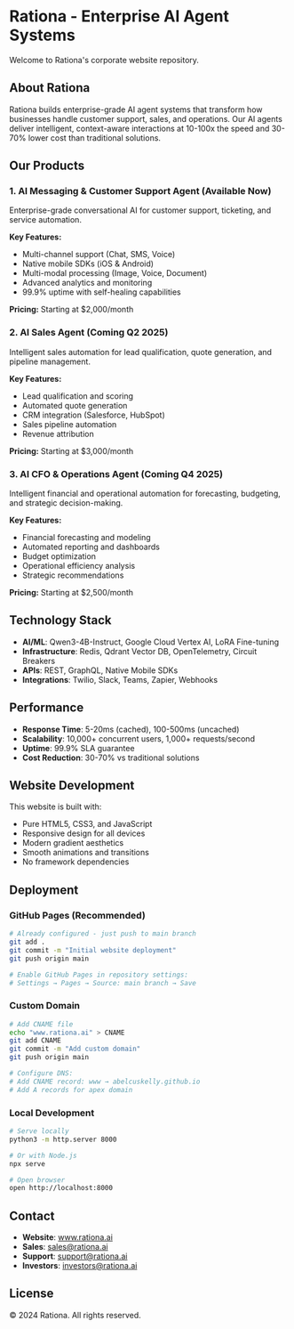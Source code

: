 # Rationa - Enterprise AI Agent Systems

Welcome to Rationa's corporate website repository.

## About Rationa

Rationa builds enterprise-grade AI agent systems that transform how businesses handle customer support, sales, and operations. Our AI agents deliver intelligent, context-aware interactions at 10-100x the speed and 30-70% lower cost than traditional solutions.

## Our Products

### 1. AI Messaging & Customer Support Agent (Available Now)
Enterprise-grade conversational AI for customer support, ticketing, and service automation.

**Key Features:**
- Multi-channel support (Chat, SMS, Voice)
- Native mobile SDKs (iOS & Android)
- Multi-modal processing (Image, Voice, Document)
- Advanced analytics and monitoring
- 99.9% uptime with self-healing capabilities

**Pricing:** Starting at $2,000/month

### 2. AI Sales Agent (Coming Q2 2025)
Intelligent sales automation for lead qualification, quote generation, and pipeline management.

**Key Features:**
- Lead qualification and scoring
- Automated quote generation
- CRM integration (Salesforce, HubSpot)
- Sales pipeline automation
- Revenue attribution

**Pricing:** Starting at $3,000/month

### 3. AI CFO & Operations Agent (Coming Q4 2025)
Intelligent financial and operational automation for forecasting, budgeting, and strategic decision-making.

**Key Features:**
- Financial forecasting and modeling
- Automated reporting and dashboards
- Budget optimization
- Operational efficiency analysis
- Strategic recommendations

**Pricing:** Starting at $2,500/month

## Technology Stack

- **AI/ML**: Qwen3-4B-Instruct, Google Cloud Vertex AI, LoRA Fine-tuning
- **Infrastructure**: Redis, Qdrant Vector DB, OpenTelemetry, Circuit Breakers
- **APIs**: REST, GraphQL, Native Mobile SDKs
- **Integrations**: Twilio, Slack, Teams, Zapier, Webhooks

## Performance

- **Response Time**: 5-20ms (cached), 100-500ms (uncached)
- **Scalability**: 10,000+ concurrent users, 1,000+ requests/second
- **Uptime**: 99.9% SLA guarantee
- **Cost Reduction**: 30-70% vs traditional solutions

## Website Development

This website is built with:
- Pure HTML5, CSS3, and JavaScript
- Responsive design for all devices
- Modern gradient aesthetics
- Smooth animations and transitions
- No framework dependencies

## Deployment

### GitHub Pages (Recommended)
```bash
# Already configured - just push to main branch
git add .
git commit -m "Initial website deployment"
git push origin main

# Enable GitHub Pages in repository settings:
# Settings → Pages → Source: main branch → Save
```

### Custom Domain
```bash
# Add CNAME file
echo "www.rationa.ai" > CNAME
git add CNAME
git commit -m "Add custom domain"
git push origin main

# Configure DNS:
# Add CNAME record: www → abelcuskelly.github.io
# Add A records for apex domain
```

### Local Development
```bash
# Serve locally
python3 -m http.server 8000

# Or with Node.js
npx serve

# Open browser
open http://localhost:8000
```

## Contact

- **Website**: www.rationa.ai
- **Sales**: sales@rationa.ai
- **Support**: support@rationa.ai
- **Investors**: investors@rationa.ai

## License

© 2024 Rationa. All rights reserved.
